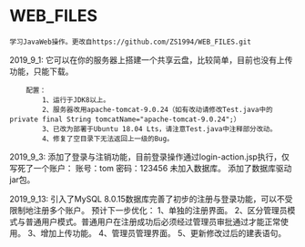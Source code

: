 ﻿# WEB_FILES
	学习JavaWeb操作。更改自https://github.com/ZS1994/WEB_FILES.git

2019_9_1:
	它可以在你的服务器上搭建一个共享云盘，比较简单，目前也没有上传功能，只能下载。

		配置：
			1、运行于JDK8以上。
			2、服务器改用apache-tomcat-9.0.24（如有改动请修改Test.java中的private final String tomcatName="apache-tomcat-9.0.24";）
			3、已改为部署于Ubuntu 18.04 Lts，请注意Test.java中注释部分改动。
			4、修复了空目录下无法返回上一级的Bug。

2019_9_3:
	添加了登录与注销功能，目前登录操作通过login-action.jsp执行，仅写死了一个账户：
		账号：tom
		密码：123456
	未加入数据库。
	添加了数据库驱动jar包。

2019_9_13:
	引入了MySQL 8.0.15数据库完善了初步的注册与登录功能，可以不受限制地注册多个账户。
	预计下一步优化：
		1、单独的注册界面。
		2、区分管理员模式与普通用户模式。普通用户在注册成功后必须经过管理员审批通过才能正常使用。
		3、增加上传功能。
		4、管理员管理界面。
		5、更新修改过后的建表语句。
